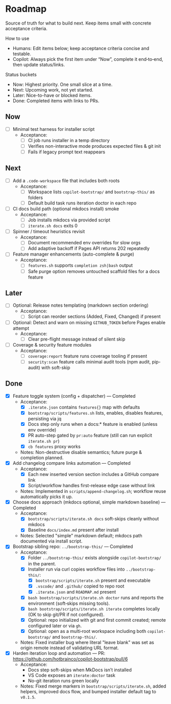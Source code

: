 # Roadmap

Source of truth for what to build next. Keep items small with concrete acceptance criteria.

How to use
- Humans: Edit items below; keep acceptance criteria concise and testable.
- Copilot: Always pick the first item under “Now”, complete it end‑to‑end, then update status/links.

Status buckets
- Now: Highest priority. One small slice at a time.
- Next: Upcoming work, not yet started.
- Later: Nice-to-have or blocked items.
- Done: Completed items with links to PRs.

## Now
- [ ] Minimal test harness for installer script
  - Acceptance:
    - [ ] CI job runs installer in a temp directory
    - [ ] Verifies non-interactive mode produces expected files & git init
    - [ ] Fails if legacy prompt text reappears

## Next
- [ ] Add a `.code-workspace` file that includes both roots
  - Acceptance:
    - [ ] Workspace lists `copilot-bootstrap/` and `bootstrap-this/` as folders
    - [ ] Default build task runs iteration doctor in each repo
- [ ] CI docs build path (optional mkdocs install) smoke
  - Acceptance:
    - [ ] Job installs mkdocs via provided script
    - [ ] `iterate.sh docs` exits 0
- [ ] Spinner / timeout heuristics revisit
  - Acceptance:
    - [ ] Document recommended env overrides for slow orgs
    - [ ] Add adaptive backoff if Pages API returns 202 repeatedly
 - [ ] Feature manager enhancements (auto-complete & purge)
   - Acceptance:
     - [ ] `features.sh` supports `completion zsh|bash` output
     - [ ] Safe purge option removes untouched scaffold files for a docs feature

## Later
- [ ] Optional: Release notes templating (markdown section ordering)
  - Acceptance:
    - [ ] Script can reorder sections (Added, Fixed, Changed) if present
- [ ] Optional: Detect and warn on missing `GITHUB_TOKEN` before Pages enable attempt
  - Acceptance:
    - [ ] Clear pre-flight message instead of silent skip
 - [ ] Coverage & security feature modules
   - Acceptance:
     - [ ] `coverage:report` feature runs coverage tooling if present
     - [ ] `security:scan` feature calls minimal audit tools (npm audit, pip-audit) with soft-skip

## Done
- [x] Feature toggle system (config + dispatcher) — Completed
  - Acceptance:
    - [x] `.iterate.json` contains `features{}` map with defaults
    - [x] `bootstrap/scripts/features.sh` lists, enables, disables features, persisting via jq
    - [x] Docs step only runs when a docs:* feature is enabled (unless env override)
    - [x] PR auto-step gated by `pr:auto` feature (still can run explicit `iterate.sh pr`)
    - [x] `cb features` proxy works
  - Notes: Non-destructive disable semantics; future purge & completion planned.
- [x] Add changelog compare links automation — Completed
  - Acceptance:
    - [x] Each new inserted version section includes a GitHub compare link
    - [x] Script/workflow handles first-release edge case without link
  - Notes: Implemented in `scripts/append-changelog.sh`; workflow reuse automatically picks it up.
- [x] Choose docs approach (mkdocs optional, simple markdown baseline) — Completed
  - Acceptance:
    - [x] `bootstrap/scripts/iterate.sh docs` soft-skips cleanly without mkdocs
    - [x] Baseline `docs/index.md` present after install
  - Notes: Selected "simple" markdown default; mkdocs path documented via install script.
- [x] Bootstrap sibling repo: `../bootstrap-this/` — Completed
  - Acceptance:
    - [x] Folder `../bootstrap-this/` exists alongside `copilot-bootstrap/` in the parent.
    - [x] Installer run via curl copies workflow files into `../bootstrap-this/`:
      - [x] `bootstrap/scripts/iterate.sh` present and executable
      - [x] `.vscode/` and `.github/` copied to repo root
      - [x] `.iterate.json` and `ROADMAP.md` present
    - [x] `bash bootstrap/scripts/iterate.sh doctor` runs and reports the environment (soft‑skips missing tools).
    - [x] `bash bootstrap/scripts/iterate.sh iterate` completes locally (OK to skip git/PR if not configured).
    - [x] Optional: repo initialized with git and first commit created; remote configured later or via `gh`.
    - [x] Optional: open as a multi‑root workspace including both `copilot-bootstrap/` and `bootstrap-this/`.
  - Notes: Fixed installer bug where literal "leave blank" was set as origin remote instead of validating URL format.
- [x] Harden iteration loop and automation — PR: https://github.com/hotbrainco/copilot-bootstrap/pull/6
  - Acceptance:
    - Docs step soft-skips when MkDocs isn’t installed
    - VS Code exposes an `iterate:doctor` task
    - No-git iteration runs green locally
  - Notes: Fixed merge markers in `bootstrap/scripts/iterate.sh`, added helpers, improved docs flow, and bumped installer default tag to `v0.1.5`.
